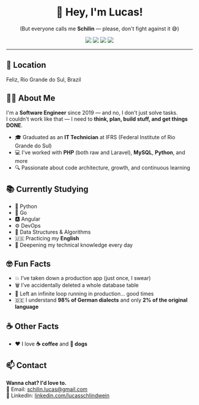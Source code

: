 <h1 align="center">👋 Hey, I'm Lucas!</h1>

<p align="center">
  (But everyone calls me <strong>Schilin</strong> — please, don't fight against it 😅)
</p>

<p align="center">
  <img src="https://img.shields.io/badge/-Python-3776AB?style=for-the-badge&logo=python&logoColor=white" />
  <img src="https://img.shields.io/badge/-Go-00ADD8?style=for-the-badge&logo=go&logoColor=white" />
  <img src="https://img.shields.io/badge/-Angular-DD0031?style=for-the-badge&logo=angular&logoColor=white" />
  <img src="https://img.shields.io/badge/-PHP-777BB4?style=for-the-badge&logo=php&logoColor=white" />
</p>

---

## 📍 Location
Feliz, Rio Grande do Sul, Brazil

## 👨‍💻 About Me
I'm a **Software Engineer** since 2019 — and no, I don't just solve tasks.  
I couldn't work like that — I need to **think, plan, build stuff, and get things DONE**.

- 🎓 Graduated as an **IT Technician** at IFRS (Federal Institute of Rio Grande do Sul)
- 💻 I've worked with **PHP** (both raw and Laravel), **MySQL**, **Python**, and more
- 🔍 Passionate about code architecture, growth, and continuous learning

## 📚 Currently Studying
- 🐍 Python
- 🦫 Go
- 🅰️ Angular
- ⚙️ DevOps
- 🧠 Data Structures & Algorithms
- 🇺🇸 Practicing my **English**
- 📘 Deepening my technical knowledge every day

## 🤓 Fun Facts
- 💥 I’ve taken down a production app (just once, I swear)
- 🗑️ I’ve accidentally deleted a whole database table
- 🔁 Left an infinite loop running in production... good times
- 🇩🇪 I understand **98% of German dialects** and only **2% of the original language**

## ☕ Other Facts
- ❤️ I love **☕ coffee** and **🐶 dogs**

## 📫 Contact
**Wanna chat? I'd love to.**  
📧 Email: schilin.lucas@gmail.com  
🔗 LinkedIn: [linkedin.com/lucasschlindwein](https://linkedin.com/lucasschlindwein)
